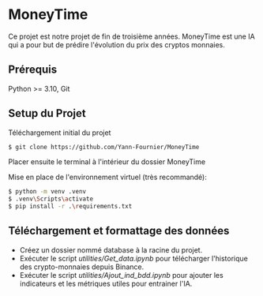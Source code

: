 # MoneyTime

Ce projet est notre projet de fin de troisième années. MoneyTime est une IA qui a pour but de prédire l'évolution du prix des cryptos monnaies.

## Prérequis

Python >= 3.10, Git

## Setup du Projet

Téléchargement initial du projet
```bash
$ git clone https://github.com/Yann-Fournier/MoneyTime
```

Placer ensuite le terminal à l'intérieur du dossier MoneyTime 

Mise en place de l'environnement virtuel (très recommandé):
```bash
$ python -m venv .venv  
$ .venv\Scripts\activate  
$ pip install -r .\requirements.txt
```

## Téléchargement et formattage des données

- Créez un dossier nommé database à la racine du projet.
- Exécuter le script *utilities/Get_data.ipynb* pour télécharger l'historique des crypto-monnaies depuis Binance.
- Exécuter le script *utilities/Ajout_ind_bdd.ipynb* pour ajouter les indicateurs et les métriques utiles pour entrainer l'IA.






